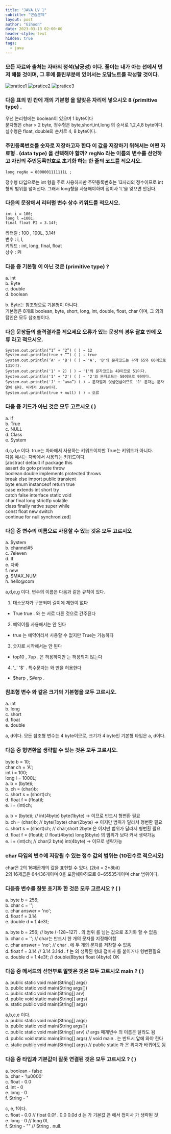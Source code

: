 ```yaml
---
title: "JAVA LV 1"
subtitle: "연습문제"
layout: post
author: "Gihoon"
date: 2023-03-13 02:00:00
header-style: text
hidden: true
tags:
  - java
---
```

### 모든 자료와 출처는 자바의 정석(남궁성) 이다. 풀이는 내가 아는 선에서 먼저 해볼 것이며, 그 후에 틀린부분에 있어서는 오답노트를 작성할 것이다.

![pratice1](https://github.com/gihoonbackend/gihoonbackend.github.io/blob/master/images/pratice1.png?raw=true)
![pratice2](https://github.com/gihoonbackend/gihoonbackend.github.io/blob/master/images/pratice2.png?raw=true)
![pratice3](https://github.com/gihoonbackend/gihoonbackend.github.io/blob/master/images/pratice3.png?raw=true)

### 다음 표의 빈 칸에 개의 기본형 을 알맞은 자리에 넣으시오 8 (primitive type) .

우선 논리형에는 boolean이 있으며 1 byte이다  
문자형은 char > 2 byte, 정수형은 byte,short,int,long 의 순서로 1,2,4,8 byte이다.  
실수형은 float, double의 순서로 4, 8 byte이다.

### 주민등록번호를 숫자로 저장하고자 한다 이 값을 저장하기 위해서는 어떤 자료형 . (data type) 을 선택해야 할까? regNo 라는 이름의 변수를 선언하고 자신의 주민등록번호로 초기화 하는 한 줄의 코드를 적으시오.

```
long regNo = 0000001111111L ;
```

정수형 타입으로는 int 형을 주로 사용하지만 주민등록번호는 13자리의 정수이므로 int형의 범위를 넘어선다. 그래서 long형을 사용해야하며 접미사 'L'을 잊으면 안된다.

### 다음의 문장에서 리터럴 변수 상수 키워드를 적으시오.

```
int i = 100;
long l =100L;
final float PI = 3.14f;
```

리터럴 : 100 , 100L, 3.14f  
변수 : i, l,  
키워드 : int, long, final, float  
상수 : PI

### 다음 중 기본형 이 아닌 것은 (primitive type) ?

a. int  
b. Byte  
c. double  
d. boolean  
  
  
b. Byte는 참조형으로 기본형이 아니다.  
기본형은 8개로 boolean, byte, short, long, int, double, float, char 이며, 그 외의 탑인은 모두 참조형이다.

### 다음 문장들의 출력결과를 적으세요 오류가 있는 문장의 경우 괄호 안에 오류 라고 적으시오.

```
System.out.println(“1” + “2”) ( ) → 12
System.out.println(true + “”) ( ) → true
System.out.println(‘A' + 'B') ( ) → 'A', 'B'의 문자코드는 각각 65와 66이므로 131이다.
System.out.println('1' + 2) ( ) → '1'의 문자코드는 49이므로 51이다.
System.out.println('1' + '2') ( ) → '2'의 문자코드는 50이므로 99이다.
System.out.println('J' + “ava”) ( ) → 문자열과 덧셈연삼이므로 'J' 문자는 문자열이 된다. 따라서 Java이다.
System.out.println(true + null) ( ) → 오류
```

### 다음 중 키드가 아닌 것은 모두 고르시오 ( )

a. if  
b. True  
c. NULL  
d. Class  
e. System  
  
  
d,c,d,e 이다. true는 자바에서 사용하는 키워드이지만 True는 키워드가 아니다.  
다음 예시는 자바에서 사용되는 키워드이다.  
\[abstract default if package this  
assert do goto private throw  
boolean double implements protected throws  
break else import public transient  
byte enum instanceof return true  
case extends int short try  
catch false interface static void  
char final long strictfp volatile  
class finally native super while  
const float new switch  
continue for null synchronized\]

### 다음 중 변수의 이름으로 사용할 수 있는 것은 모두 고르시오

a. $ystem  
b. channel#5  
c. 7eleven  
d. If  
e. 자바  
f. new  
g. $MAX\_NUM  
h. hello@com  
  
  
a,d,e,g 이다. 변수의 이름은 다음과 같은 규칙이 있다.

1.  대소문자가 구분되며 길이에 제한이 없다

-   True true . 와 는 서로 다른 것으로 간주된다

2.  예약어를 사용해서는 안 된다

-   true 는 예약어라서 사용할 수 없지만 True는 가능하다

3.  숫자로 시작해서는 안 된다

-   top10 , 7up . 은 허용하지만 는 허용되지 않는다

4.  '\_' '$' . 특수문자는 와 만을 허용한다

-   $harp , S#arp .

### 참조형 변수 와 같은 크기의 기본형을 모두 고르시오.

a. int  
b. long  
c. short  
d. float  
e. double  
  
  
a, d이다. 모든 참조형 변수는 4 byte이므로, 크기가 4 byte인 기본형 타입은 a, d이다.

### 다음 중 형변환을 생략할 수 있는 것은 모두 고르시오.

byte b = 10;  
char ch = 'A';  
int i = 100;  
long l = 1000L;  
a. b = (byte)i;  
b. ch = (char)b;  
c. short s = (short)ch;  
d. float f = (float)l;  
e. i = (int)ch;  
  
  
a. b = (byte)i; // int(4byte) byte(1byte) → 이므로 반드시 형변환 필요  
b. ch = (char)b; // byte(1byte) char(2byte) → 이지만 범위가 달라서 형변환 필요  
c. short s = (short)ch; // char,short 2byte 은 이지만 범위가 달라서 형변환 필요  
d. float f = (float)l; // float(4byte) long(8byte) 의 범위가 보다 커서 생략가능  
e. i = (int)ch; // char(2 byte) int(4byte) → 이므로 생략가능

### char 타입의 변수에 저장될 수 있는 정수 값의 범위는 (10진수로 적으시오)

char은 2의 16제곱개의 값을 표현할 수 있다. (2bit = 2\*8bit)  
2의 16제곱은 64436개이며 0을 포함해야하므로 0~65535개이며 char 범위이다.

### 다음중 변수를 잘못 초기화 한 것은 모두 고르시오 ? ( )

a. byte b = 256;  
b. char c = '';  
c. char answer = 'no';  
d. float f = 3.14  
e. double d = 1.4e3f;  
  
  
a. byte b = 256; // byte (-128~127) . 의 범위 를 넘는 값으로 초기화 할 수 없음  
b. char c = ''; // char는 반드시 한 개의 문자를 지정해야함  
c. char answer = 'no'; // char . 에 두 개의 문자를 저장할 수 없음  
d. float f = 3.14 // 3.14 3.14d . f 는 의 생략된 형태 접미사 를 붙이거나 형변환필요  
e. double d = 1.4e3f; // double(8byte) float (4byte) OK

### 다음 중 메서드의 선언부로 알맞은 것은 모두 고르시오 main ? ( )

a. public static void main(String\[\] args)  
b. public static void main(String args\[\])  
c. public static void main(String\[\] arv)  
d. public void static main(String\[\] args)  
e. static public void main(String\[\] args)  
  
  
a,b,c,e 이다.  
a. public static void main(String\[\] args)  
b. public static void main(String args\[\])  
c. public static void main(String\[\] arv) // args 매개변수 의 이름은 달라도 됨  
d. public void static main(String\[\] args) // void main . 는 반드시 앞에 와야 한다  
e. static public void main(String\[\] args) // public static 과 은 위치가 바뀌어도 됨

### 다음 중 타입과 기본값이 잘못 연결된 것은 모두 고르시오 ? ( )

a. boolean - false  
b. char - '\\u0000'  
c. float - 0.0  
d. int - 0  
e. long - 0  
f. String - "  
  
  
c, e, f이다.  
c. float - 0.0 // float 0.0f . 0.0 0.0d d 는 가 기본값 은 에서 접미사 가 생략된 것  
e. long - 0 // long 0L  
f. String - "" // String . null.